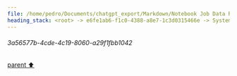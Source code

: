 ```yaml
---
file: /home/pedro/Documents/chatgpt_export/Markdown/Notebook Job Data Retrieval.md
heading_stack: <root> -> e6fe1ab6-f1c0-4388-a8e7-1c3d0315466e -> System -> 24b915fb-e8ff-4102-a875-7f7ea2e2a439 -> System -> aaa2b941-2299-4711-b7fd-52b2da380ed6 -> User -> 6b4fac93-b94a-4f43-82b6-a7a4868044f3 -> Assistant -> c63832c2-df1d-4483-aa9f-ab7e910c8f16 -> Tool -> generated by datamodel-codegen: -> filename:  hn_jobs.json -> timestamp: 2023-09-25T20:22:55+00:00 -> 7b502702-4ce6-40b4-a0ef-439d804f78d0 -> Assistant -> aaa2543c-cd16-4a49-a6dd-36e85c82c60d -> User -> e4e1553a-f7a4-423f-9b5e-134aa2af861c -> Assistant -> 1ca395da-d1b3-4508-8161-5abf783be70e -> Tool -> generated by datamodel-codegen: -> filename:  hn_jobs.json -> timestamp: 2023-09-25T20:22:55+00:00 -> Show a random company -> 5d3bf0ba-b6ce-43f7-a5ca-3fb27a031604 -> Assistant -> aaa20425-66a2-4835-8049-deec7f8467e5 -> User -> 8b440c17-4bdf-495b-b2ae-dc5e8dd7d533 -> Assistant -> 9109e1e2-41f1-493c-b9fa-e314ed35a8ff -> Tool -> generated by datamodel-codegen: -> filename:  hn_jobs.json -> timestamp: 2023-09-25T20:22:55+00:00 -> Show a random company -> 4e987c7e-6f39-476e-ad69-a6cf0713e1ed -> Assistant -> aaa27db9-6747-43da-8090-16c8aa422c6e -> User -> b15cc185-bd79-4692-9c5e-7a893c810569 -> Assistant -> 97ca0ab7-bc48-4897-9931-1d973fd70e02 -> Tool -> generated by datamodel-codegen: -> filename:  hn_jobs.json -> timestamp: 2023-09-25T20:22:55+00:00 -> Show a random company -> 5eff3979-8823-494c-9df9-cb5f88db426e -> Assistant -> 150d31f9-c649-4cb9-a257-f43b09a2e0b8 -> Tool -> Information Related to Job Openings -> 43f9b0f0-a070-41d9-9d64-5204f759d079 -> Assistant -> aaa28917-1835-4887-87e5-a45617870c70 -> User -> debbc83c-7055-4385-96af-f7224ba79aef -> Assistant -> 4eda622a-65b1-480f-9651-9bbbf2b5f8a2 -> Tool -> generated by datamodel-codegen: -> filename:  hn_jobs.json -> timestamp: 2023-09-25T20:22:55+00:00 -> Show a random company -> 68de6d01-cbe5-4879-9966-232d424cb1ba -> Assistant -> Libraries and Dependencies -> Data Models -> Data Loading and Exploration -> Implications for Job Information -> aaa25948-9b55-407b-957a-0bd78c7c540a -> User -> 5c5f38a7-c338-4e86-9ad0-6802bcb95b45 -> Assistant -> 7dab6743-33b2-4682-a9b9-148fa4cf7529 -> Tool -> 213f21a3-e385-4ce8-b87a-0a17b0a06f4b -> Assistant -> 32706a9d-6721-4cbc-bc3f-401f478fac8c -> Tool -> a844271b-84f9-4d04-bfa7-eb1540338fb4 -> Assistant -> aaa2c604-f280-4681-9bbc-4b718a353389 -> User -> 3be926cb-907a-4311-a93b-da809579b8c4 -> Assistant -> bdf7c1ad-3e40-4499-b7c0-6113692f75d2 -> Tool -> 35e5c04d-06af-4210-83ae-7a3503ac6831 -> Assistant -> 504028f8-46e1-4510-a5a1-b509a3045521 -> Tool -> Convert the list of companies to a DataFrame for easier manipulation -> Extract the jobs into a separate DataFrame -> 65bdc7c5-fdd3-45a1-ac5a-1b957c3be079 -> Assistant -> 1bf0b844-19b6-4e51-b1e6-a4028b0ca2b0 -> Tool -> Correcting the code to properly extract job details -> 1b9dc564-ea5e-4ce9-a7c1-08d8783b9c4f -> Assistant -> ff4ad0de-f7f7-4af7-bebe-88c0e0969e13 -> Tool -> Visualizing the distribution of job types -> ce225427-6dd5-45e8-93fc-4c6a00f9b4e2 -> Assistant -> 07fc4d6c-4bd3-41b7-b1ba-e8bff7bb95da -> Tool -> Visualizing the distribution of engineering types -> 3a66291e-684a-42b2-bc06-51ffd56a6471 -> Assistant -> 779f9a25-28d5-43dd-9d39-b96154af83f5 -> Tool -> Visualizing the distribution of remote jobs -> 0685561f-9032-4f0a-b1ef-810e5be163c4 -> Assistant -> 785ae135-509e-4c4c-b313-166afa4302d4 -> Tool -> Exploring skills required for jobs -> 8d962fe0-f383-463b-95ee-adadc76ea143 -> Assistant -> 56c45a59-85aa-42b4-91c0-f4757fa7452c -> Tool -> Correcting the code to properly count skills -> 65d12032-031d-4d05-9c46-c2ae4d86a98a -> Assistant -> 6ff17374-c250-4bf7-be9e-a38df8cc837b -> Tool -> Summary of Job Data Exploration -> ad1c335d-f5eb-4d15-a6f3-e1bb50b03fcc -> Assistant -> aaa21995-1639-4eaf-8f7c-4cf3ea649a0d -> User -> 28964f16-9349-4d00-b4e0-73846145d152 -> Assistant -> 82a2f75b-1e20-4b0d-a42d-ccc6f1a931d8 -> Tool -> Filter jobs that are remote, don't require a visa, and list Python as a desired skill -> Display basic statistics for these jobs -> Dataframe Summary -> Column Information -> Categorical Summary -> Sample Data (5x20) -> f0aa3679-5eea-4145-8bfd-494c5298027e -> Assistant -> aaa2575a-dd97-4692-a6dd-d9fc59316588 -> User -> 08b140b0-12c3-454b-8704-7a46fce32134 -> Assistant -> abbe5b4d-f04b-47d4-acb6-3ec78a31e2e1 -> Tool -> 6eb03487-f23b-4dba-b4ac-55f91450ce16 -> Assistant -> 42999ad2-0b82-4e88-8f38-af8dac542aed -> Tool -> 1ec91ec5-524d-408d-bdd9-889c66f6c5ef -> Assistant -> 19d4bcde-481a-473f-9007-dfd9280edd8d -> Tool -> Interactive Explorations with Panel -> d8543522-f583-498d-b072-9808d5911352 -> Assistant -> aaa29c6d-003a-4f3c-ae66-0fa0c66542fa -> User -> 1d45197b-ed83-4fd6-9291-6136c4c8aed2 -> Assistant -> 87061943-56fc-4fd9-aae3-4f20c4db93aa -> Tool -> Advanced Interactive Explorations with Panel -> 3adfaba7-afed-4b90-8baa-71bb2277d827 -> Assistant -> fd10f063-8a2f-4b61-a011-2c2b1908216e -> Tool -> Importing additional libraries for advanced visualizations -> bbb20b5f-fd0f-4b54-a42d-0476af7a90d7 -> Assistant -> 6d8d106f-5765-4b95-9133-89453cd7e80c -> Tool -> Job Type vs. Salary Heatmap -> 6a1ef834-32fe-43e8-a58e-bbad2564963e -> Assistant -> 5b07ec4b-f7bd-456f-896f-fe4b0d47752c -> Tool -> Correcting the code by adding a mock 'salary_range' column for demonstration -> Re-running the Job Type vs. Salary Heatmap code -> bfb46ab9-2e4e-4d9f-9189-df7e10246e21 -> Assistant -> 6e65ba43-daf3-4d26-a8b8-752781032f0b -> Tool -> Correcting the code by handling NaN values in the heatmap -> 3a56577b-4cde-4c19-8060-a29f1fbb1042
---
```

###### 3a56577b-4cde-4c19-8060-a29f1fbb1042
[parent ⬆️](#6e65ba43-daf3-4d26-a8b8-752781032f0b)
